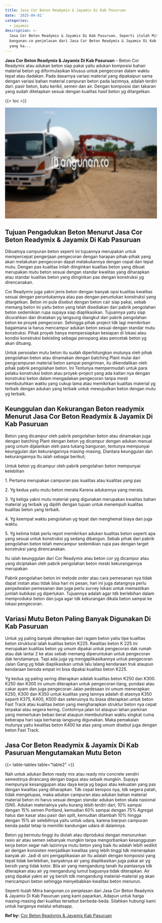 ```yaml
---
title: Jasa Cor Beton Readymix & Jayamix Di Kab Pasuruan
date: '2025-04-01'
categories:
  - jayamix
description: >-
  Jasa Cor Beton Readymix & Jayamix Di Kab Pasuruan. Seperti itulah Mitra
  bangunan.co penjelasan dari Jasa Cor Beton Readymix & Jayamix Di Kab Pasuruan
  yang ka...
---
```


**Jasa Cor Beton Readymix & Jayamix Di Kab Pasuruan** – Beton Cor Readymix atau adukan beton siap pakai yaitu adukan komposisi bahan material beton yg diformulasikan khusus untuk pengecoran dalam waktu tepat atau dadakan. Pada dasarnya variasi material yang dipakaipun sama dengan variasi bahan material campuran beton pada lazimnya, adalah terdiri dari: pasir beton, batu kerikil, semen dan air. Dengan komposisi dan takaran yang sudah ditetapkan sesuai dengan kualitas hasil beton yg ditargetkan.

{{< toc >}}

![Jasa Cor Beton Readymix & Jayamix Di Kab Pasuruan](/images/jasa-cor-readymix-33.png)

## Tujuan Pengadukan Beton Menurut Jasa Cor Beton Readymix & Jayamix Di Kab Pasuruan

Dibuatnya campuran beton seperti ini tujuannya merupakan untuk mempercepat pengerjaan pengecoran dengan harapan pihak-pihak yang akan melakukan pengecoran dapat melakukannya dengan cepat dan tepat mutu. Dengan pas kualitas inilah diinginkan kualitas beton yang dibuat merupakan mutu beton sesuai dengan standar kwalitas yang diharapkan atau standar kualitas beton yang diinginkan pas dengan konstruksi yg direncanakan.

Cor Readymix juga yakni jenis beton dengan banyak opsi kualitas kwalitas sesuai dengan peruntukannya atau pas dengan peruntukan konstruksi yang ditargetkan. Beton ini pula disebut dengan beton cair siap pakai, sebab memang beton ini yaitu beton yang telah disediakan dari pabrik pengolahan beton sedemikian rupa supaya siap diaplikasikan. Tujuannya yaitu siap dicurahkan dan diratakan yg langsung diangkut dari pabrik pengolahan beton ke proyek pengecoran. Sehingga pihak project tdk lagi memikirkan bagaimana ia harus mencampur adukan beton sesuai dengan standar mutu konstruksi. Pihak proyek hanya mempersiapkan kesiapan di lokasi atau kondisi konstruksi bekisting sebagai penopang atau pencetak beton yg akan dituang.

Untuk persoalan mutu beton itu sudah diperhitungkan mutunya oleh pihak pengolahan beton atau dinamakan dengan batching Plant mulai dari pengcampuran material beton sampai pengiriman, itu dikendalikan oleh pihak pabrik pengolahan beton. Ini Tentunya mempermudah untuk para pelaku konstruksi beton atau proyek-project yang ada kaitan nya dengan konstruksi beton dalam mengadakan pengecoran tanpa mesti membutuhkan waktu yang cukup lama atau memikirkan kualitas material yg terbaik dengan adukan yang terbaik untuk mewujudkan beton dengan mutu yg terbaik.

## Keunggulan dan Kekurangan Beton readymix Menurut Jasa Cor Beton Readymix & Jayamix Di Kab Pasuruan

Beton yang dicampur oleh pabrik pengolahan beton atau dinamakan juga dengan batching Plant dengan beton yg dicampur dengan adukan manual yang umum dijalankan oleh para tukang bangunan, tentunya mempunyai keunggulan dan kekurangannya masing-masing. Diantara keunggulan dan kekurangannya Itu ialah sebagai berikut;

Untuk beton yg dicampur oleh pabrik pengolahan beton mempunyai kelebihan

1\. Pertama merupakan campuran pas kualitas atau kualitas yang pas

2\. Yg kedua yaitu mutu beton merata Karena adukannya yang merata.

3\. Yg ketiga yakni mutu material yang digunakan merupakan kwalitas bahan material yg terbaik yg dipilih dengan tujuan untuk menempuh kualitas kualitas beton yang terbaik.

4\. Yg keempat waktu pengolahan yg tepat dan menghemat biaya dan juga waktu.

5\. Yg kelima tidak perlu repot memikirkan adukan kualitas beton seperti apa yang sesuai untuk konstruksi yg sedang dibangun. Sebab pihak dari pabrik pengolahan beton telah mencampur sedemikian rupa pas dengan target konstruksi yang direncanakan.

Itu ialah keunggulan dari Cor Readymix atau beton cor yg dicampur atau yang diciptakan oleh pabrik pengolahan beton meski kekurangannya merupakan

Pabrik pengolahan beton ini metode order atau cara pemesanan nya tidak dapat instan atau tidak bisa hari ini pesan, hari ini juga datangnya perlu penjadwalan pemesanan dan juga perlu survey lokasi untuk memastikan jumlah kubikasi yg diperlukan. Tujuannya adalah agar tdk berlebihan dalam memproduksi beton dan juga agar tdk kekurangan dikala beton sampai ke lokasi pengecoran.

## Variasi Mutu Beton Paling Banyak Digunakan Di Kab Pasuruan

Untuk yg paling banyak diterapkan dari ragam beton yaitu tipe kualitas beton struktural ialah kualitas beton K225. Kwalitas beton K 225 ini merupakan kualitas beton yg umum dipakai untuk pengecoran dak rumah atau dak lantai 2 ke atas sebab memang diperuntukan untuk pengecoran dak terutamanya. Tapi ada juga yg mengaplikasikannya untuk pengecoran Jalan Gang yg tidak diaplikasikan untuk lalu lalang kendaraan truk ataupun kendaraan beroda empat ini bisa dipakai kualitas beton K225.

Yg kedua yg paling sering diterapkan adalah kualitas beton K250 dan K300. K250 dan K300 ini umum diterapkan untuk pengecoran tiang, pondasi atau cakar ayam dan juga pengecoran Jalan pedesaan ini umum menerapkan K250, K300 dan K350 untuk kualitas yang lainnya adalah di atasnya K350 seperti K375, K400, K500 dan seterusnya itu biasa diterapkan untuk beton Fast Track atau kualitas beton yang mengharapkan struktur beton nya cepat terpakai atau segera kering. Contohnya jalan tol ataupun lahan parkiran yang memerlukan beban berat ataupun membutuhkan waktu singkat cuma beberapa hari saja berharap langsung digunakan. Maka pemakaian mutunya yaitu kwalitas beton K400 ke atas yang umum disebut juga dengan beton Fast Track.

## Jasa Cor Beton Readymix & Jayamix Di Kab Pasuruan Mengutamakan Mutu Beton

{{< table-tables table="table2" >}}

Nah untuk adukan Beton ready mix atau ready mix concrete sendiri semestinya dirancang dengan bagus atau sebaik mungkin. Supaya mempunyai kesanggupan atau daya kerja yg bagus atau kekuatan yang pas dengan kwalitas yang diharapkan. Tdk cepat keropos nya, tdk segera patah, tidak mengelupas, maka adukan campuran atau adukan bahan material material beton ini harus sesuai dengan standar adukan beton skala nasional (SNI). Adukan materialnya yaitu kurang lebih terdiri dari; 10% sampai dengan 15% semen Portland, kemudian 60% sampai dengan 75% Agregat halus dan kasar atau pasir dan split, kemudian ditambah 10% hingga dengan 15% air selebihnya yaitu untuk udara, karena biarpun campuran benda padat tetap Ia memiliki kandungan udara di dalamnya.

Beton yg bermutu tinggi itu diolah atau diproduksi dengan menurunkan rasio air atau semen sebanyak mungkin tanpa mengorbankan kesanggupan kerja beton segar nah lazimnya mutu beton yang baik itu adalah lebih sedikit air dengan konsisten menjadikan kwalitas yang lebih tinggi tdk menerapkan banyak air. Jadi di sini pengaplikasian air Itu adalah dengan komposisi yang tepat tidak berlebihan, banyaknya air yang diaplikasikan juga pakai air yg bersih yang tidak kotor. Bila air yang mengandung tanah itu pantasnya tdk diterapkan atau air yg mengandung lumut bagusnya tidak diterapkan. Air yang dipakai yakni air yg bersih tdk mengandung material-material yg akan mencampuri beton sehingga menyebabkan kwalitas beton menurun.

Seperti itulah Mitra bangunan.co penjelasan dari Jasa Cor Beton Readymix & Jayamix Di Kab Pasuruan yang kami paparkan, Adapun untuk harga masing-masing dari kualitas tersebut berbeda-beda. Silahkan hubungi kami untuk harganya melalui whatsapp.

**Ref by:** [Cor Beton Readymix & Jayamix Kab Pasuruan](https://id.wikipedia.org/wiki/Cor)
